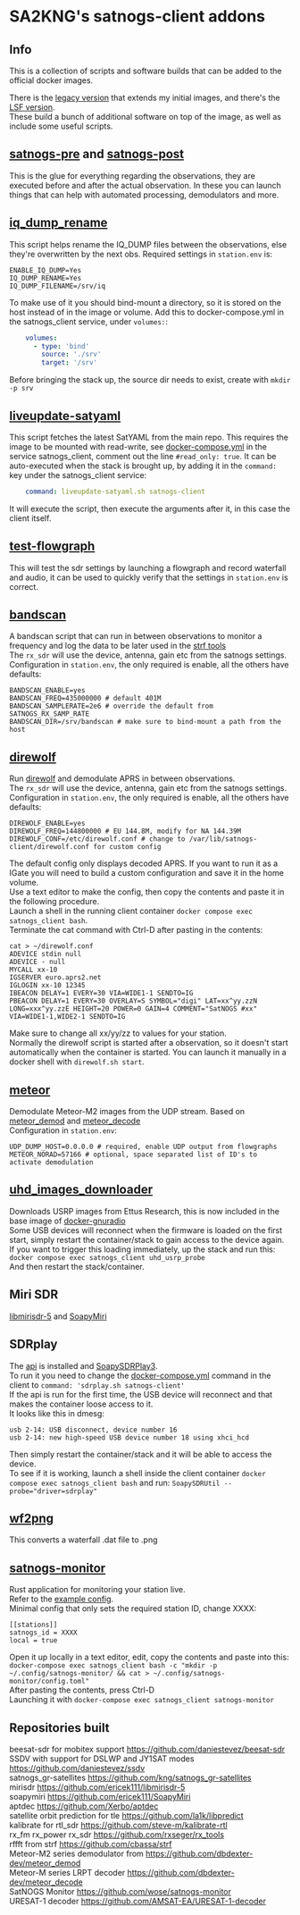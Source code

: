 # SA2KNG's satnogs-client addons

## Info

This is a collection of scripts and software builds that can be added to the official docker images.

There is the [legacy version](Dockerfile) that extends my initial images, and there's the [LSF version](Dockerfile.lsf).<br>
These build a bunch of additional software on top of the image, as well as include some useful scripts.

## [satnogs-pre](scripts/satnogs-pre) and [satnogs-post](scripts/satnogs-post)
This is the glue for everything regarding the observations, they are executed before and after the actual observation. In these you can launch things that can help with automated processing, demodulators and more.

## [iq_dump_rename](scripts/iq_dump_rename.sh)
This script helps rename the IQ_DUMP files between the observations, else they're overwritten by the next obs.
Required settings in `station.env` is:
```
ENABLE_IQ_DUMP=Yes
IQ_DUMP_RENAME=Yes
IQ_DUMP_FILENAME=/srv/iq
```
To make use of it you should bind-mount a directory, so it is stored on the host instead of in the image or volume.
Add this to docker-compose.yml in the satnogs_client service, under `volumes:`:
```yaml
    volumes:
      - type: 'bind'
        source: './srv'
        target: '/srv'
```
Before bringing the stack up, the source dir needs to exist, create with `mkdir -p srv`

## [liveupdate-satyaml](scripts/liveupdate-satyaml.sh)
This script fetches the latest SatYAML from the main repo. This requires the image to be mounted with read-write, see [docker-compose.yml](../lsf/docker-compose.yml) in the service satnogs_client, comment out the line `#read_only: true`.
It can be auto-executed when the stack is brought up, by adding it in the `command:` key under the satnogs_client service:
```yaml
    command: liveupdate-satyaml.sh satnogs-client
```
It will execute the script, then execute the arguments after it, in this case the client itself.

## [test-flowgraph](scripts/test-flowgraph.sh)
This will test the sdr settings by launching a flowgraph and record waterfall and audio, it can be used to quickly verify that the settings in `station.env` is correct.

## [bandscan](scripts/bandscan.sh)
A bandscan script that can run in between observations to monitor a frequency and log the data to be later used in the [strf tools](https://github.com/cbassa/strf)<br>
The `rx_sdr` will use the device, antenna, gain etc from the satnogs settings.<br>
Configuration in `station.env`, the only required is enable, all the others have defaults:
```shell
BANDSCAN_ENABLE=yes
BANDSCAN_FREQ=435000000 # default 401M
BANDSCAN_SAMPLERATE=2e6 # override the default from SATNOGS_RX_SAMP_RATE
BANDSCAN_DIR=/srv/bandscan # make sure to bind-mount a path from the host
```

## [direwolf](scripts/direwolf.sh)
Run [direwolf](https://github.com/wb2osz/direwolf) and demodulate APRS in between observations.<br>
The `rx_sdr` will use the device, antenna, gain etc from the satnogs settings.<br>
Configuration in `station.env`, the only required is  enable, all the others have defaults:
```
DIREWOLF_ENABLE=yes
DIREWOLF_FREQ=144800000 # EU 144.8M, modify for NA 144.39M
DIREWOLF_CONF=/etc/direwolf.conf # change to /var/lib/satnogs-client/direwolf.conf for custom config
```
The default config only displays decoded APRS. If you want to run it as a IGate you will need to build a custom configuration and save it in the home volume.<br>
Use a text editor to make the config, then copy the contents and paste it in the following procedure.<br>
Launch a shell in the running client container `docker compose exec satnogs_client bash`.<br>
Terminate the cat command with Ctrl-D after pasting in the contents:
```shell
cat > ~/direwolf.conf
ADEVICE stdin null
ADEVICE - null
MYCALL xx-10
IGSERVER euro.aprs2.net
IGLOGIN xx-10 12345
IBEACON DELAY=1 EVERY=30 VIA=WIDE1-1 SENDTO=IG
PBEACON DELAY=1 EVERY=30 OVERLAY=S SYMBOL="digi" LAT=xx^yy.zzN LONG=xxx^yy.zzE HEIGHT=20 POWER=0 GAIN=4 COMMENT="SatNOGS #xx" VIA=WIDE1-1,WIDE2-1 SENDTO=IG
```
Make sure to change all xx/yy/zz to values for your station.<br>
Normally the direwolf script is started after a observation, so it doesn't start automatically when the container is started.
You can launch it manually in a docker shell with `direwolf.sh start`.

## [meteor](scripts/meteor.sh)
Demodulate Meteor-M2 images from the UDP stream.
Based on [meteor_demod](https://github.com/dbdexter-dev/meteor_demod) and [meteor_decode](https://github.com/dbdexter-dev/meteor_decode)<br>
Configuration in `station.env`:
```
UDP_DUMP_HOST=0.0.0.0 # required, enable UDP output from flowgraphs
METEOR_NORAD=57166 # optional, space separated list of ID's to activate demodulation
```

## [uhd_images_downloader](uhd_images_downloader.py)
Downloads USRP images from Ettus Research, this is now included in the base image of [docker-gnuradio](https://gitlab.com/librespacefoundation/docker-gnuradio)<br>
Some USB devices will reconnect when the firmware is loaded on the first start, simply restart the container/stack to gain access to the device again.<br>
If you want to trigger this loading immediately, up the stack and run this:<br>
`docker compose exec satnogs_client uhd_usrp_probe`<br>
And then restart the stack/container.

## Miri SDR
[libmirisdr-5](https://github.com/ericek111/libmirisdr-5) and [SoapyMiri](https://github.com/ericek111/SoapyMiri)

## SDRplay
The [api](https://www.sdrplay.com/api/) is installed and [SoapySDRPlay3](https://github.com/pothosware/SoapySDRPlay3).<br>
To run it you need to change the [docker-compose.yml](../lsf/docker-compose.yml) command in the client to `command: 'sdrplay.sh satnogs-client'`<br>
If the api is run for the first time, the USB device will reconnect and that makes the container loose access to it.<br>
It looks like this in dmesg:
```
usb 2-14: USB disconnect, device number 16
usb 2-14: new high-speed USB device number 18 using xhci_hcd
```
Then simply restart the container/stack and it will be able to access the device.<br>
To see if it is working, launch a shell inside the client container `docker compose exec satnogs_client bash` and run:
`SoapySDRUtil --probe="driver=sdrplay"`

## [wf2png](scripts/wf2png.py)
This converts a waterfall .dat file to .png

## [satnogs-monitor](https://github.com/wose/satnogs-monitor/)
Rust application for monitoring your station live.<br>
Refer to the [example config](https://github.com/wose/satnogs-monitor/blob/master/monitor/examples/config.toml).<br>
Minimal config that only sets the required station ID, change XXXX:
```
[[stations]]
satnogs_id = XXXX
local = true
```
Open it up locally in a text editor, edit, copy the contents and paste into this:<br>
`docker-compose exec satnogs_client bash -c "mkdir -p ~/.config/satnogs-monitor/ && cat > ~/.config/satnogs-monitor/config.toml"`<br>
After pasting the contents, press Ctrl-D<br>
Launching it with `docker-compose exec satnogs_client satnogs-monitor`

## Repositories built

beesat-sdr for mobitex support https://github.com/daniestevez/beesat-sdr <br>
SSDV with support for DSLWP and JY1SAT modes https://github.com/daniestevez/ssdv <br>
satnogs_gr-satellites https://github.com/kng/satnogs_gr-satellites <br>
mirisdr https://github.com/ericek111/libmirisdr-5 <br>
soapymiri https://github.com/ericek111/SoapyMiri <br>
aptdec https://github.com/Xerbo/aptdec <br>
satellite orbit prediction for tle https://github.com/la1k/libpredict <br>
kalibrate for rtl_sdr https://github.com/steve-m/kalibrate-rtl <br>
rx_fm rx_power rx_sdr https://github.com/rxseger/rx_tools <br>
rffft from strf https://github.com/cbassa/strf <br>
Meteor-M2 series demodulator from https://github.com/dbdexter-dev/meteor_demod <br>
Meteor-M series LRPT decoder https://github.com/dbdexter-dev/meteor_decode <br>
SatNOGS Monitor https://github.com/wose/satnogs-monitor <br>
URESAT-1 decoder https://github.com/AMSAT-EA/URESAT-1-decoder <br>

